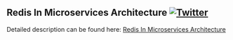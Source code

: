 ## Redis In Microservices Architecture  [![Twitter](https://img.shields.io/twitter/follow/piotr_minkowski.svg?style=social&logo=twitter&label=Follow%20Me)](https://twitter.com/piotr_minkowski)

Detailed description can be found here: [Redis In Microservices Architecture](https://piotrminkowski.com/2019/03/18/redis-in-microservices-architecture/)
